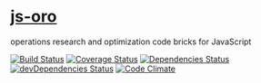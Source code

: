 [js-oro](http://aureooms.github.io/js-oro)
====

operations research and optimization code bricks for JavaScript

[![Build Status](https://travis-ci.org/aureooms/js-oro.svg)](https://travis-ci.org/aureooms/js-oro)
[![Coverage Status](https://coveralls.io/repos/aureooms/js-oro/badge.png)](https://coveralls.io/r/aureooms/js-oro)
[![Dependencies Status](https://david-dm.org/aureooms/js-oro.png)](https://david-dm.org/aureooms/js-oro#info=dependencies)
[![devDependencies Status](https://david-dm.org/aureooms/js-oro/dev-status.png)](https://david-dm.org/aureooms/js-oro#info=devDependencies)
[![Code Climate](https://codeclimate.com/github/aureooms/js-oro.png)](https://codeclimate.com/github/aureooms/js-oro)
